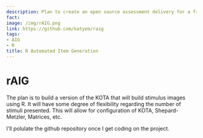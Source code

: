```yaml
---
description: Plan to create an open source assessment delivery for a framework of cognitive ability tests. 
fact: 
image: /img/rAIG.png
link: https://github.com/katyem/raig
tags:
- AIG
- R
title: R Automated Item Generation
---
```


# rAIG

The plan is to build a version of the KOTA that will build stimulus images using R. It will have some degree of flexibility regarding the number of stimuli presented. This will allow for configuration of KOTA, Shepard-Metzler, Matrices, etc.

I'll polulate the github repository once I get coding on the project.

